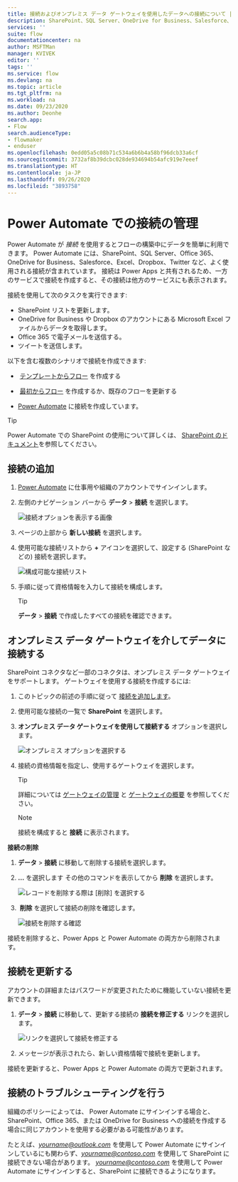 ```yaml
---
title: 接続およびオンプレミス データ ゲートウェイを使用したデータへの接続について | Microsoft Docs
description: SharePoint、SQL Server、OneDrive for Business、Salesforce、Office 365、OneDrive、Dropbox、Twitter、Google Drive などへの接続を追加または管理する
services: ''
suite: flow
documentationcenter: na
author: MSFTMan
manager: KVIVEK
editor: ''
tags: ''
ms.service: flow
ms.devlang: na
ms.topic: article
ms.tgt_pltfrm: na
ms.workload: na
ms.date: 09/23/2020
ms.author: Deonhe
search.app:
- Flow
search.audienceType:
- flowmaker
- enduser
ms.openlocfilehash: 0edd05a5c08b71c534a6b6b4a58bf96dcb33a6cf
ms.sourcegitcommit: 3732af8b39dcbc028de934694b54afc919e7eeef
ms.translationtype: HT
ms.contentlocale: ja-JP
ms.lasthandoff: 09/26/2020
ms.locfileid: "3893758"
---
```

# <a name="manage-connections-in-power-automate"></a>Power Automate での接続の管理

Power Automate が *接続* を使用するとフローの構築中にデータを簡単に利用できます。 Power Automate には、SharePoint、SQL Server、Office 365、OneDrive for Business、Salesforce、Excel、Dropbox、Twitter など、よく使用される接続が含まれています。 接続は Power Apps と共有されるため、一方のサービスで接続を作成すると、その接続は他方のサービスにも表示されます。

接続を使用して次のタスクを実行できます:

- SharePoint リストを更新します。
- OneDrive for Business や Dropbox のアカウントにある Microsoft Excel ファイルからデータを取得します。
- Office 365 で電子メールを送信する。
- ツイートを送信します。

以下を含む複数のシナリオで接続を作成できます:

-  [テンプレートからフロー](./get-started-logic-template.md) を作成する

-  [最初からフロー](./get-started-logic-flow.md) を作成するか、既存のフローを更新する

- [Power Automate](https://flow.microsoft.com/) に接続を作成しています。

>[!TIP]
> Power Automate での SharePoint の使用について詳しくは、 [SharePoint のドキュメント](https://docs.microsoft.com/sharepoint/dev/business-apps/power-automate/sharepoint-connector-actions-triggers)を参照してください。

## <a name="add-a-connection"></a>接続の追加

1. [Power Automate](https://flow.microsoft.com/) に仕事用や組織のアカウントでサインインします。

1. 左側のナビゲーション バーから **データ** > **接続** を選択します。

   ![接続オプションを表示する画像](media/add-manage-connections/data-connections-link.png)

1. ページの上部から **新しい接続** を選択します。

1. 使用可能な接続リストから **+** アイコンを選択して、設定する (SharePoint などの) 接続を選択します。

   ![構成可能な接続リスト](media/add-manage-connections/new-connections-list.png)

1. 手順に従って資格情報を入力して接続を構成します。

   > [!TIP]
   > **データ** > **接続** で作成したすべての接続を確認できます。

## <a name="connect-to-your-data-through-an-on-premises-data-gateway"></a>オンプレミス データ ゲートウェイを介してデータに接続する

SharePoint コネクタなど一部のコネクタは、オンプレミス データ ゲートウェイをサポートします。 ゲートウェイを使用する接続を作成するには:

1. このトピックの前述の手順に従って [接続を追加します](#add-a-connection)。

1. 使用可能な接続の一覧で **SharePoint** を選択します。

1. **オンプレミス データ ゲートウェイを使用して接続する** オプションを選択します。

   ![オンプレミス オプションを選択する](media/add-manage-connections/select-on-prem-option.png)

1. 接続の資格情報を指定し、使用するゲートウェイを選択します。

   >[!TIP]
   > 詳細については [ゲートウェイの管理](./gateway-manage.md) と [ゲートウェイの概要](./gateway-reference.md) を参照してください。

   > [!NOTE]
   > 接続を構成すると **接続** に表示されます。

**接続の削除**

1. **データ** > **接続** に移動して削除する接続を選択します。

1. **…** を選択します その他のコマンドを表示してから **削除** を選択します。

   ![レコードを削除する際は [削除] を選択する](media/add-manage-connections/delete-connection.png)

1.  **削除** を選択して接続の削除を確認します。

   ![接続を削除する確認](media/add-manage-connections/delete-connection-confirmation.png)

接続を削除すると、Power Apps と Power Automate の両方から削除されます。

## <a name="update-a-connection"></a>接続を更新する

アカウントの詳細またはパスワードが変更されたために機能していない接続を更新できます。

1. **データ** > **接続** に移動して、更新する接続の **接続を修正する** リンクを選択します。

   ![リンクを選択して接続を修正する](media/add-manage-connections/fix-connection-link.png)

1. メッセージが表示されたら、新しい資格情報で接続を更新します。

接続を更新すると、Power Apps と Power Automate の両方で更新されます。

## <a name="troubleshoot-a-connection"></a>接続のトラブルシューティングを行う

組織のポリシーによっては、 Power Automate にサインインする場合と、SharePoint、Office 365、または OneDrive  for Business への接続を作成する場合に同じアカウントを使用する必要がある可能性があります。

たとえば、*yourname@outlook.com* を使用して Power Automate にサインインしているにも関わらず、*yourname@contoso.com* を使用して SharePoint に接続できない場合があります。 *yourname@contoso.com* を使用して Power Automate にサインインすると、SharePoint に接続できるようになります。
